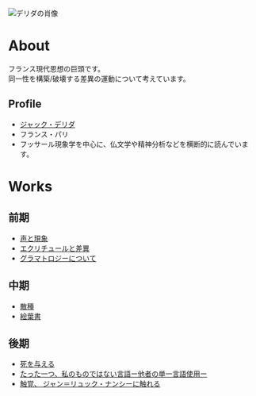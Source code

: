 ![デリダの肖像](derrida.jpeg)

# <a name="header-1-8f7f4c1ce7a4f933663d10543562b096"></a> About
フランス現代思想の巨頭です。<br>
同一性を構築/破壊する差異の運動について考えています。

## <a name="header-2-cce99c598cfdb9773ab041d54c3d973a"></a> Profile
- [ジャック・デリダ](https://ja.wikipedia.org/wiki/%E3%82%B8%E3%83%A3%E3%83%83%E3%82%AF%E3%83%BB%E3%83%87%E3%83%AA%E3%83%80)
- フランス・パリ
- フッサール現象学を中心に、仏文学や精神分析などを横断的に読んでいます。

# <a name="header-1-aa79c5d1cbe3d96218a92481bcfaa39c"></a> Works 
## <a name="header-2-cce99c598cfdb9773ab041d54c3d973a"></a> 前期
- [声と現象](https://www.amazon.co.jp/%E5%A3%B0%E3%81%A8%E7%8F%BE%E8%B1%A1-%E3%81%A1%E3%81%8F%E3%81%BE%E5%AD%A6%E8%8A%B8%E6%96%87%E5%BA%AB-%E3%82%B8%E3%83%A3%E3%83%83%E3%82%AF%E3%83%BB%E3%83%87%E3%83%AA%E3%83%80/dp/4480089225/ref=sr_1_1?adgrpid=56031034791&gclid=CjwKCAjw6dmSBhBkEiwA_W-EoJqt5om3I68nOtdHqHaeBWm9SyPidAGRVIuUAvV77ye_Amy6opBOxRoCFjcQAvD_BwE&hvadid=553902349831&hvdev=c&hvlocphy=1009308&hvnetw=g&hvqmt=e&hvrand=12725169689524909879&hvtargid=kwd-335468000118&hydadcr=16034_13486745&jp-ad-ap=0&keywords=%E5%A3%B0%E3%81%A8%E7%8F%BE%E8%B1%A1&qid=1649907640&sr=8-1)
- [エクリチュールと差異](https://www.amazon.co.jp/%E3%82%A8%E3%82%AF%E3%83%AA%E3%83%81%E3%83%A5%E3%83%BC%E3%83%AB%E3%81%A8%E5%B7%AE%E7%95%B0-%E5%8F%A2%E6%9B%B8%E3%83%BB%E3%82%A6%E3%83%8B%E3%83%99%E3%83%AB%E3%82%B7%E3%82%BF%E3%82%B9-%E3%82%B8%E3%83%A3%E3%83%83%E3%82%AF-%E3%83%87%E3%83%AA%E3%83%80/dp/458801000X)
- [グラマトロジーについて](https://www.amazon.co.jp/%E3%82%B0%E3%83%A9%E3%83%9E%E3%83%88%E3%83%AD%E3%82%B8%E3%83%BC%E3%81%AB%E3%81%A4%E3%81%84%E3%81%A6-%E4%B8%8A-%E3%82%B8%E3%83%A3%E3%83%83%E3%82%AF%E3%83%BB%E3%83%87%E3%83%AA%E3%83%80/dp/4329000296)  

## <a name="header-2-cce99c598cfdb9773ab041d54c3d973a"></a> 中期
- [散種](https://www.amazon.co.jp/%E6%95%A3%E7%A8%AE-%E5%8F%A2%E6%9B%B8%E3%83%BB%E3%82%A6%E3%83%8B%E3%83%99%E3%83%AB%E3%82%B7%E3%82%BF%E3%82%B9-%E3%82%B8%E3%83%A3%E3%83%83%E3%82%AF-%E3%83%87%E3%83%AA%E3%83%80/dp/4588009893)
- [絵葉書](https://www.amazon.co.jp/%E7%B5%B5%E8%91%89%E6%9B%B8-I-%E3%82%BD%E3%82%AF%E3%83%A9%E3%83%86%E3%82%B9%E3%81%8B%E3%82%89%E3%83%95%E3%83%AD%E3%82%A4%E3%83%88%E3%81%B8%E3%80%81%E3%81%9D%E3%81%97%E3%81%A6%E3%81%9D%E3%81%AE%E5%BD%BC%E6%96%B9-%E5%8F%A2%E6%9B%B8%E8%A8%80%E8%AA%9E%E3%81%AE%E6%94%BF%E6%B2%BB-14/dp/4891766441)  

## <a name="header-2-cce99c598cfdb9773ab041d54c3d973a"></a> 後期
- [死を与える](https://www.amazon.co.jp/%E6%AD%BB%E3%82%92%E4%B8%8E%E3%81%88%E3%82%8B-%E3%81%A1%E3%81%8F%E3%81%BE%E5%AD%A6%E8%8A%B8%E6%96%87%E5%BA%AB-J%E3%83%BB%E3%83%87%E3%83%AA%E3%83%80/dp/4480088822)
- [たった一つ、私のものではない言語ー他者の単一言語使用ー](https://www.amazon.co.jp/%E3%81%9F%E3%81%A3%E3%81%9F%E4%B8%80%E3%81%A4%E3%81%AE%E3%80%81%E7%A7%81%E3%81%AE%E3%82%82%E3%81%AE%E3%81%A7%E3%81%AF%E3%81%AA%E3%81%84%E8%A8%80%E8%91%89%E2%80%95%E4%BB%96%E8%80%85%E3%81%AE%E5%8D%98%E4%B8%80%E8%A8%80%E8%AA%9E%E4%BD%BF%E7%94%A8-%E3%82%B8%E3%83%A3%E3%83%83%E3%82%AF-%E3%83%87%E3%83%AA%E3%83%80/dp/4000012932)
- [触覚、 ジャン＝リュック・ナンシーに触れる](https://www.amazon.co.jp/%E8%A7%A6%E8%A6%9A%E3%80%81%E2%80%95%E3%82%B8%E3%83%A3%E3%83%B3-%E3%83%AA%E3%83%A5%E3%83%83%E3%82%AF%E3%83%BB%E3%83%8A%E3%83%B3%E3%82%B7%E3%83%BC%E3%81%AB%E8%A7%A6%E3%82%8C%E3%82%8B-%E3%82%B8%E3%83%A3%E3%83%83%E3%82%AF-%E3%83%87%E3%83%AA%E3%83%80/dp/4791762576)
